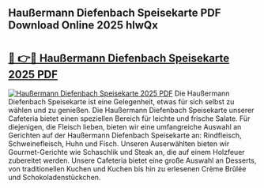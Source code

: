 ## Haußermann Diefenbach Speisekarte PDF Download Online 2025 hlwQx

# <h2><a href="http://gc91wo.nevu.top/?p=Hau%c3%9fermann+Diefenbach+Speisekarte">🔗 👉🔴 Haußermann Diefenbach Speisekarte 2025 PDF</a></h2>

[![Haußermann Diefenbach Speisekarte 2025 PDF](https://i.imgur.com/dBaPXMq.png)](http://gc91wo.nevu.top/?p=Hau%c3%9fermann+Diefenbach+Speisekarte)
Die Haußermann Diefenbach Speisekarte ist eine Gelegenheit, etwas für sich selbst zu wählen und zu genießen. Die Haußermann Diefenbach Speisekarte unserer Cafeteria bietet einen speziellen Bereich für leichte und frische Salate. Für diejenigen, die Fleisch lieben, bieten wir eine umfangreiche Auswahl an Gerichten auf der Haußermann Diefenbach Speisekarte an: Rindfleisch, Schweinefleisch, Huhn und Fisch. Unseren Auserwählten bieten wir Gourmet-Gerichte wie Schaschlik und Steak an, die auf einem Holzfeuer zubereitet werden. Unsere Cafeteria bietet eine große Auswahl an Desserts, von traditionellen Kuchen und Kuchen bis hin zu erlesenen Crème Brûlée und Schokoladenstückchen.
